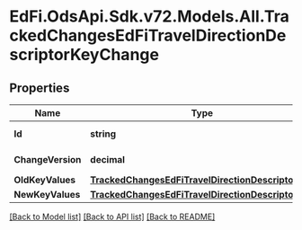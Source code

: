 # EdFi.OdsApi.Sdk.v72.Models.All.TrackedChangesEdFiTravelDirectionDescriptorKeyChange

## Properties

Name | Type | Description | Notes
------------ | ------------- | ------------- | -------------
**Id** | **string** | Resource identifier | [optional] 
**ChangeVersion** | **decimal** | Change version | [optional] 
**OldKeyValues** | [**TrackedChangesEdFiTravelDirectionDescriptorKey**](TrackedChangesEdFiTravelDirectionDescriptorKey.md) |  | [optional] 
**NewKeyValues** | [**TrackedChangesEdFiTravelDirectionDescriptorKey**](TrackedChangesEdFiTravelDirectionDescriptorKey.md) |  | [optional] 

[[Back to Model list]](../README.md#documentation-for-models) [[Back to API list]](../README.md#documentation-for-api-endpoints) [[Back to README]](../README.md)

